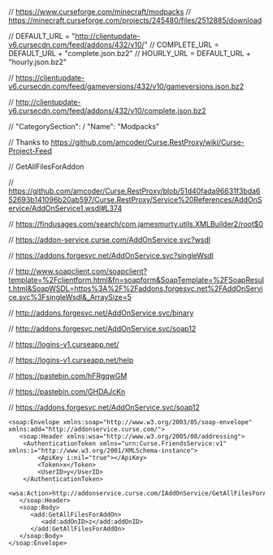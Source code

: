 // https://www.curseforge.com/minecraft/modpacks
// https://minecraft.curseforge.com/projects/245480/files/2512885/download

// DEFAULT_URL = "http://clientupdate-v6.cursecdn.com/feed/addons/432/v10/"
// COMPLETE_URL = DEFAULT_URL + "complete.json.bz2"
// HOURLY_URL = DEFAULT_URL + "hourly.json.bz2"

// https://clientupdate-v6.cursecdn.com/feed/gameversions/432/v10/gameversions.json.bz2

// http://clientupdate-v6.cursecdn.com/feed/addons/432/v10/complete.json.bz2

// "CategorySection": / "Name": "Modpacks"

// Thanks to https://github.com/amcoder/Curse.RestProxy/wiki/Curse-Project-Feed

// GetAllFilesForAddon

// https://github.com/amcoder/Curse.RestProxy/blob/51d40fada96631f3bda652693b141096b20ab597/Curse.RestProxy/Service%20References/AddOnService/AddOnService1.wsdl#L374

// https://findusages.com/search/com.jamesmurty.utils.XMLBuilder2/root$0

// https://addon-service.curse.com/AddOnService.svc?wsdl

// https://addons.forgesvc.net/AddOnService.svc?singleWsdl

// http://www.soapclient.com/soapclient?template=%2Fclientform.html&fn=soapform&SoapTemplate=%2FSoapResult.html&SoapWSDL=https%3A%2F%2Faddons.forgesvc.net%2FAddOnService.svc%3FsingleWsdl&_ArraySize=5

// http://addons.forgesvc.net/AddOnService.svc/binary

// http://addons.forgesvc.net/AddOnService.svc/soap12

// https://logins-v1.curseapp.net/

// https://logins-v1.curseapp.net/help

// https://pastebin.com/hFRgqwGM

// https://pastebin.com/GHDAJcKn


//  https://addons.forgesvc.net/AddOnService.svc/soap12

```
<soap:Envelope xmlns:soap="http://www.w3.org/2003/05/soap-envelope" xmlns:add="http://addonservice.curse.com/">
   <soap:Header xmlns:wsa="http://www.w3.org/2005/08/addressing">
   	<AuthenticationToken xmlns="urn:Curse.FriendsService:v1" xmlns:i="http://www.w3.org/2001/XMLSchema-instance">
   		<ApiKey i:nil="true"></ApiKey>
   		<Token>x</Token>
   		<UserID>y</UserID>
   	</AuthenticationToken>
   	<wsa:Action>http://addonservice.curse.com/IAddOnService/GetAllFilesForAddOn</wsa:Action>
   </soap:Header>
   <soap:Body>
      <add:GetAllFilesForAddOn>
         <add:addOnID>z</add:addOnID>
      </add:GetAllFilesForAddOn>
   </soap:Body>
</soap:Envelope>
```